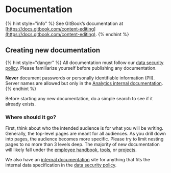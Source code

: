 # Documentation

{% hint style="info" %}
See GitBook’s documentation at [https://docs.gitbook.com/content-editing](https://docs.gitbook.com/content-editing).
{% endhint %}

## Creating new documentation

{% hint style="danger" %}
All documentation must follow our [data security policy](https://docs.boston.gov/analytics/guides/employee-handbook/security#data-security-policy). Please familiarize yourself before publishing any documentation.

**Never** document passwords or personally identifiable information \(PII\). Server names are allowed but only in the [Analytics internal documentation](https://app.gitbook.com/@boston/s/analytics-internal/).
{% endhint %}

Before starting any new documentation, do a simple search to see if it already exists.

### Where should it go?

First, think about who the intended audience is for what you will be writing. Generally, the top-level pages are meant for all audiences. As you drill down into pages, the audience becomes more specific. Please try to limit nesting pages to no more than 3 levels deep. The majority of new documentation will likely fall under the [employee handbook](./), [tools](tools/), or [projects](../../projects/more-projects.md).

We also have an [internal documentation](https://docs.boston.gov/analytics-internal/) site for anything that fits the internal data specification in the [data security policy](https://docs.boston.gov/analytics/guides/employee-handbook/security#data-security-policy).



